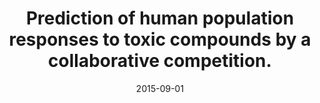 ---
title: "Prediction of human population responses to toxic compounds by a collaborative competition."
collection: publications
permalink: /publications/2015-09-01-Prediction-of-human-population-responses-to-toxic-compounds-by-a-collaborative-competition
date: 2015-09-01
paperurl: 'https://doi.org/10.1038/nbt.3299'
citation: 'F.&nbsp;Eduati, L.&nbsp;M. Mangravite, T.&nbsp;Wang, H.&nbsp;Tang, J.&nbsp;C. Bare, R.&nbsp;Huang, … J.&nbsp;Saez-Rodriguez.
Prediction of human population responses to toxic compounds by a collaborative competition.
<em>Nat. Biotechnol.</em>, 33(9):933–940, 2015.'
---